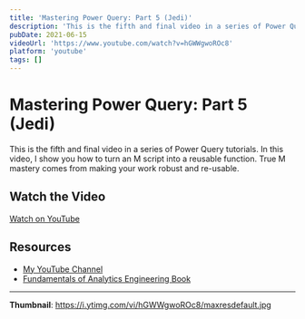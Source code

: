 ```yaml
---
title: 'Mastering Power Query: Part 5 (Jedi)'
description: 'This is the fifth and final video in a series of Power Query tutorials. In this video, I show you how to turn an M script into a reusable function. True M mastery comes from making your work robust an...'
pubDate: 2021-06-15
videoUrl: 'https://www.youtube.com/watch?v=hGWWgwoROc8'
platform: 'youtube'
tags: []
---
```


# Mastering Power Query: Part 5 (Jedi)

This is the fifth and final video in a series of Power Query tutorials. In this video, I show you how to turn an M script into a reusable function. True M mastery comes from making your work robust and re-usable.

## Watch the Video

[Watch on YouTube](https://www.youtube.com/watch?v=hGWWgwoROc8)

## Resources

- [My YouTube Channel](https://www.youtube.com/juanalytics)
- [Fundamentals of Analytics Engineering Book](https://www.amazon.com/author/jmperafan)

---

**Thumbnail**: https://i.ytimg.com/vi/hGWWgwoROc8/maxresdefault.jpg
